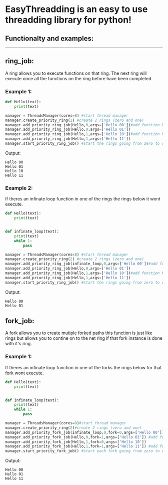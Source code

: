 # EasyThreadding is an easy to use threadding library for python!

## Functionalty and examples:
------

## ring_job:

A ring allows you to execute functions on that ring.
The next ring will execute once all the functions on the ring before have been completed.

### Example 1:
```python
def Hello(text):
	print(text)

manager = ThreadsManager(cores=8) #start thread manager
manager.create_priority_ring(2) #create 2 rings (zero and one)
manager.add_priority_ring_job(Hello,0,args=['Hello 00'])#add function Hello to ring zero with args 'Hello 00'
manager.add_priority_ring_job(Hello,0,args=['Hello 01'])		
manager.add_priority_ring_job(Hello,1,args=['Hello 10'])#add function Hello to ring one with args 'Hello 10'
manager.add_priority_ring_job(Hello,1,args=['Hello 11'])		
manager.start_priority_ring_job() #start the rings going from zero to one
```
Output:
```
Hello 00
Hello 01
Hello 10
Hello 11
```

### Example 2:

If theres an infinate loop function in one of the rings the rings below it wont execute.

```python
def Hello(text):
	print(text)


def infinate_loop(text):
	print(text)
	while 1:
		pass

manager = ThreadsManager(cores=8) #start thread manager
manager.create_priority_ring(2) #create 2 rings (zero and one)
manager.add_priority_ring_job(infinate_loop,0,args=['Hello 00'])#add function infinate_loop to ring zero with args 'Hello 00'
manager.add_priority_ring_job(Hello,0,args=['Hello 01'])		
manager.add_priority_ring_job(Hello,1,args=['Hello 10'])#add function Hello to ring one with args 'Hello 10'
manager.add_priority_ring_job(Hello,1,args=['Hello 11'])		
manager.start_priority_ring_job() #start the rings going from zero to one
```
Output:
```
Hello 00
Hello 01
```
## fork_job:

A fork allows you to create mutiple forked paths this function is just like rings but allows 
you to contine on to the net ring if that fork instance is done with it's ring.

### Example 1:

If theres an infinate loop function in one of the forks the rings below for that fork wont execute.

```python
def Hello(text):
	print(text)


def infinate_loop(text):
	print(text)
	while 1:
		pass

manager = ThreadsManager(cores=8)#start thread manager
manager.create_priority_ring(2)#create 2 rings (zero and one)
manager.add_priority_fork_job(infinate_loop,0,fork=0,args=['Hello 00'])	#add function infinate_loop to ring zero and fork zero with args 'Hello 00'
manager.add_priority_fork_job(Hello,0,fork=1,args=['Hello 01'])	#add function Hello to ring zero and fork one with args 'Hello 01'
manager.add_priority_fork_job(Hello,1,fork=0,args=['Hello 10'])	
manager.add_priority_fork_job(Hello,1,fork=1,args=['Hello 11'])	#add function Hello to ring one and fork one with args 'Hello 11'
manager.start_priority_fork_job() #start each fork going from zero to one
```
Output:
```
Hello 00
Hello 01
Hello 11
```
